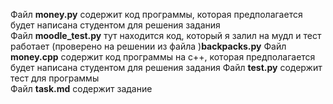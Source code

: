 Файл **money.py** содержит код программы, которая предполагается будет написана студентом для решения задания  
Файл **moodle_test.py** тут находится код, который я залил на мудл и тест работает (проверено на решении из файла )**backpacks.py**
Файл **money.cpp** содержит код программы на c++, которая предполагается будет написана студентом для решения задания
Файл **test.py** содержит тест для программы  
Файл **task.md** содержит задание  
